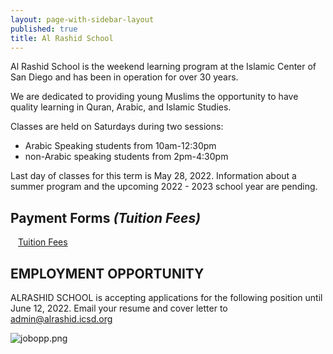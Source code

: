 ```yaml
---
layout: page-with-sidebar-layout
published: true
title: Al Rashid School
---
```

Al Rashid School is the weekend learning program at the Islamic Center of San Diego and has been in operation for over 30 years.

We are dedicated to providing young Muslims the opportunity to have quality learning in Quran, Arabic, and Islamic Studies.

<!-- Al Rashid School online classes will begin on September 11, 2021, for students 6 to 18 years of age.  
Students who are 6 and 7 years old must provide a birth certificate at registration. -->

Classes are held on Saturdays during two sessions:  
- Arabic Speaking students from 10am-12:30pm  
- non-Arabic speaking students from 2pm-4:30pm

<!--  Due to concerns about the children’s safety and in light of the latest update on the SDUSD guidelines, Al Rashid School will remain virtual at least until December 2021. -->

Last day of classes for this term is May 28, 2022.
Information about a summer program and the upcoming 2022 - 2023 school year are pending.

<!-- ## Registration: 
<div class="row pt-10 pb-2" >
  <div class="col-6 pb-3">
    <a class="btn btn-sm btn-success" href="https://docs.google.com/forms/d/e/1FAIpQLSdywww36QhNAfHkxe8K-z6RCTegDn0dLs3v1diQ4oGtATwAKA/formResponse" style="width: 100%;padding:12px;" target="_blank">Register Here</a>
  </div> 
</div>  -->
 
<!-- For (**Boys 14+ Youth Class**), please **register** [here](https://docs.google.com/forms/d/1-twfnHQFi55cU4XgF2LAnDmHEwBGHD74f-_WkR67NWA) -->

## Payment Forms *(<!--Registration and -->Tuition Fees)*

 <div class="row pt-10 pb-2">
 <!-- <div class="col-6 pb-3">
       <a class="btn btn-sm btn-success" href="https://goodbricks.org/cause/icsd.org/al-rashid-school-reg-2021-22" style="width: 100%;padding:12px;" target="_blank">Registration Fees</a>
  </div> -->
  <div class="col-6 pb-3">
         <a class="btn btn-sm btn-success" href="https://goodbricks.org/cause/icsd.org/al-rashid-school-virtual-academy-2021-22" style="width: 100%;padding:12px;" target="_blank">Tuition Fees</a>
  </div> 
 </div>
 
## EMPLOYMENT OPPORTUNITY	
ALRASHID SCHOOL is accepting applications for the following position until June 12, 2022. Email your resume and cover letter to admin@alrashid.icsd.org

![jobopp.png]({{site.baseurl}}/media/jobopp.png)

<!-- ![ARS Tuition.png]({{site.baseurl}}/media/ARS Tuition.png) -->
